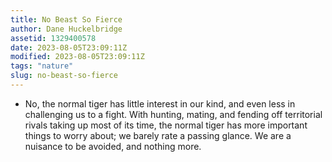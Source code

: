 ```yaml
---
title: No Beast So Fierce
author: Dane Huckelbridge
assetid: 1329400578
date: 2023-08-05T23:09:11Z
modified: 2023-08-05T23:09:11Z
tags: "nature"
slug: no-beast-so-fierce
---
```


*  No, the normal tiger has little interest in our kind, and even less in challenging us to a fight. With hunting, mating, and fending off territorial rivals taking up most of its time, the normal tiger has more important things to worry about; we barely rate a passing glance. We are a nuisance to be avoided, and nothing more.

